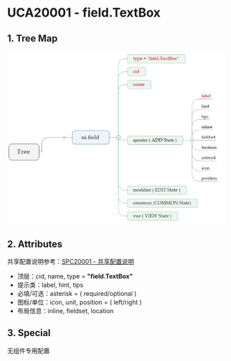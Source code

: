 # UCA20001 - field.TextBox

## 1. Tree Map

![](/_images/specs/field/field-001-01.JPG)

## 2. Attributes

共享配置说明参考：[SPC20001 - 共享配置说明](/environment/specifications/212fields/spc20001-shared-configuration.md)

* 顶层：cid, name, type = **"field.TextBox"**
* 提示类：label, hint, tips
* 必填/可选：asterisk = \( required/optional \)
* 图标/单位：icon, unit, position = \( left/right \)
* 布局信息：inline, fieldset, location

## 3. Special

无组件专用配置

